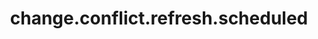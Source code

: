 ---
weight: 1494
layout: page
title: change.conflict.refresh.scheduled
description: ""
value: "true"
---